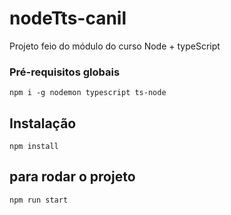 # nodeTts-canil
Projeto feio do módulo do curso Node + typeScript

### Pré-requisitos globais
 `npm i -g nodemon typescript ts-node`

## Instalação
`npm install`

## para rodar o projeto 
`npm run start`